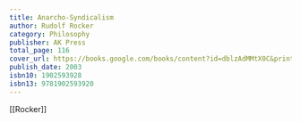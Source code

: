 ```yaml
---
title: Anarcho-Syndicalism
author: Rudolf Rocker
category: Philosophy
publisher: AK Press
total_page: 116
cover_url: https://books.google.com/books/content?id=dblzAdMMtX0C&printsec=frontcover&img=1&zoom=1&edge=curl&source=gbs_api
publish_date: 2003
isbn10: 1902593928
isbn13: 9781902593920
---
```

[[Rocker]]

